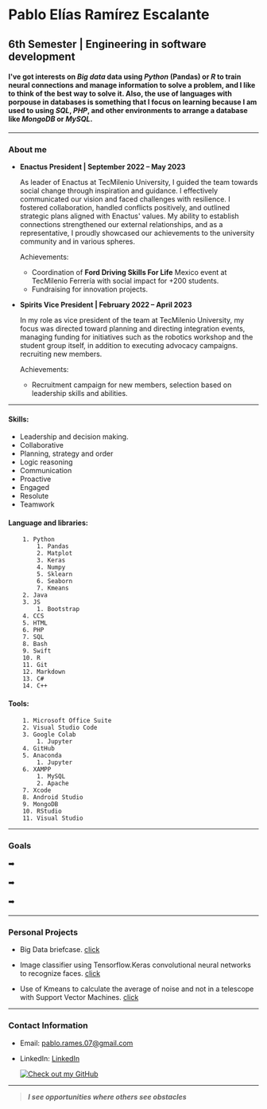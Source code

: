 
# Pablo Elías Ramírez Escalante

## 6th Semester | Engineering in software development

#### I've got interests on *Big data* data using *Python* (Pandas) or *R* to train neural connections and manage information to solve a problem, and I like to think of the best way to solve it. Also, the use of languages with porpouse in databases is something that I focus on learning because I am used to using *SQL*, *PHP*, and other environments to arrange a database like *MongoDB* or *MySQL*.
---

### About me

* **Enactus President | September 2022 – May 2023**

    As leader of Enactus at TecMilenio University, I guided the team towards social change through inspiration and guidance. I effectively communicated our vision and faced challenges with resilience. I fostered collaboration, handled conflicts positively, and outlined strategic plans aligned with Enactus' values. My ability to establish connections strengthened our external relationships, and as a representative, I proudly showcased our achievements to the university community and in various spheres.

    Achievements:

    * Coordination of **Ford Driving Skills For Life** Mexico event at TecMilenio Ferrería with social impact for +200 students.
    * Fundraising for innovation projects.

* **Spirits Vice President | February 2022 – April 2023**

    In my role as vice president of the team at TecMilenio University, my focus was directed toward planning and directing integration events, managing funding for initiatives such as the robotics workshop and the student group itself, in addition to executing advocacy campaigns. recruiting new members.

    Achievements:
    * Recruitment campaign for new members, selection based on leadership skills and abilities.

---

#### Skills:

- Leadership and decision making.
- Collaborative
- Planning, strategy and order
- Logic reasoning
- Communication
- Proactive
- Engaged
- Resolute
- Teamwork

#### Language and libraries:

        1. Python
            1. Pandas
            2. Matplot
            3. Keras
            4. Numpy
            5. Sklearn
            6. Seaborn
            7. Kmeans
        2. Java
        3. JS
            1. Bootstrap
        4. CCS
        5. HTML
        6. PHP
        7. SQL
        8. Bash
        9. Swift
        10. R
        11. Git
        12. Markdown
        13. C#
        14. C++

#### Tools:
        
        1. Microsoft Office Suite
        2. Visual Studio Code
        3. Google Colab
            1. Jupyter
        4. GitHub
        5. Anaconda
            1. Jupyter
        6. XAMPP
            1. MySQL
            2. Apache
        7. Xcode
        8. Android Studio
        9. MongoDB
        10. RStudio
        11. Visual Studio

---

### Goals

➡️ 

➡️

➡️ 

---

### Personal Projects

* Big Data briefcase. [click](https://github.com/RE-Pablo/Portafolio-TecMilenio/tree/main)

* Image classifier using Tensorflow.Keras convolutional neural networks to recognize faces. [click](https://github.com/RE-Pablo/Portafolio-TecMilenio/blob/main/Aprendizaje_profundo_CNN_clasificacio%CC%81n_HPCSE_2023.ipynb)

* Use of Kmeans to calculate the average of noise and not in a telescope with Support Vector Machines. [click](https://github.com/RE-Pablo/Portafolio-TecMilenio/blob/main/Telescopio.ipynb)

---

### Contact Information

- Email: pablo.rames.07@gmail.com
- LinkedIn: [LinkedIn](https://www.linkedin.com/in/pabloeescalante/)

    [![Check out my GitHub](https://img.shields.io/badge/GitHub-RE--Pablo-black?style=for-the-badge&logo=github)](https://github.com/RE-Pablo)

---

> ***I see opportunities where others see obstacles***